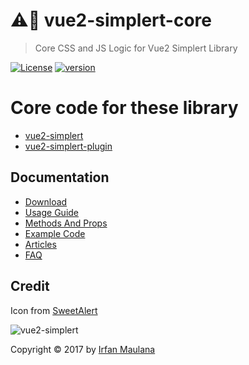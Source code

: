 # ⚠️🍼 vue2-simplert-core

> Core CSS and JS Logic for Vue2 Simplert Library

[![License](https://img.shields.io/github/license/mazipan/vue2-simplert-core.svg?maxAge=3600)](https://github.com/mazipan/vue2-simplert-core) [![version](https://img.shields.io/npm/v/vue2-simplert-core.svg)](https://www.npmjs.com/package/vue2-simplert-core)

# Core code for these library

- [vue2-simplert](https://github.com/mazipan/vue2-simplert)
- [vue2-simplert-plugin](https://github.com/mazipan/vue2-simplert-plugin)

## Documentation

- [Download](https://mazipan.gitbooks.io/vue2-simplert/download.html)
- [Usage Guide](https://mazipan.gitbooks.io/vue2-simplert/usage.html)
- [Methods And Props](https://mazipan.gitbooks.io/vue2-simplert/method-and-props.html)
- [Example Code](https://mazipan.gitbooks.io/vue2-simplert/example.html)
- [Articles](https://mazipan.gitbooks.io/vue2-simplert/articles.html)
- [FAQ](https://mazipan.gitbooks.io/vue2-simplert/faq.html)

## Credit

Icon from [SweetAlert](https://github.com/t4t5/sweetalert)

![vue2-simplert](https://mazipan.github.io/vue2-simplert/images/vue2-simplert-logo.png)

Copyright © 2017 by [Irfan Maulana](https://github.com/mazipan/)
